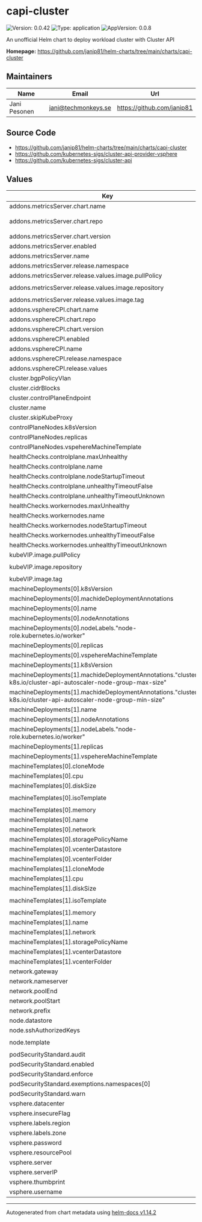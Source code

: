 # capi-cluster

![Version: 0.0.42](https://img.shields.io/badge/Version-0.0.42-informational?style=flat-square) ![Type: application](https://img.shields.io/badge/Type-application-informational?style=flat-square) ![AppVersion: 0.0.8](https://img.shields.io/badge/AppVersion-0.0.8-informational?style=flat-square)

An unofficial Helm chart to deploy workload cluster with Cluster API

**Homepage:** <https://github.com/janip81/helm-charts/tree/main/charts/capi-cluster>

## Maintainers

| Name | Email | Url |
| ---- | ------ | --- |
| Jani Pesonen | <jani@techmonkeys.se> | <https://github.com/janip81> |

## Source Code

* <https://github.com/janip81/helm-charts/tree/main/charts/capi-cluster>
* <https://github.com/kubernetes-sigs/cluster-api-provider-vsphere>
* <https://github.com/kubernetes-sigs/cluster-api>

## Values

| Key | Type | Default | Description |
|-----|------|---------|-------------|
| addons.metricsServer.chart.name | string | `"metrics-server"` |  |
| addons.metricsServer.chart.repo | string | `"https://kubernetes-sigs.github.io/metrics-server"` |  |
| addons.metricsServer.chart.version | string | `"3.8.3"` |  |
| addons.metricsServer.enabled | bool | `false` |  |
| addons.metricsServer.name | string | `"metrics-server"` |  |
| addons.metricsServer.release.namespace | string | `"kube-system"` |  |
| addons.metricsServer.release.values.image.pullPolicy | string | `"IfNotPresent"` |  |
| addons.metricsServer.release.values.image.repository | string | `"registry.k8s.io/metrics-server/metrics-server"` |  |
| addons.metricsServer.release.values.image.tag | string | `""` |  |
| addons.vsphereCPI.chart.name | string | `nil` |  |
| addons.vsphereCPI.chart.repo | string | `nil` |  |
| addons.vsphereCPI.chart.version | string | `nil` |  |
| addons.vsphereCPI.enabled | bool | `false` |  |
| addons.vsphereCPI.name | string | `"vsphere-cpi"` |  |
| addons.vsphereCPI.release.namespace | string | `nil` |  |
| addons.vsphereCPI.release.values | object | `{}` |  |
| cluster.bgpPolicyVlan | string | `"vlan201"` |  |
| cluster.cidrBlocks | string | `"10.245.0.0/16"` |  |
| cluster.controlPlaneEndpoint | string | `"host.domain.com"` |  |
| cluster.name | string | `"clustername"` |  |
| cluster.skipKubeProxy | bool | `true` |  |
| controlPlaneNodes.k8sVersion | string | `"1.33.0"` |  |
| controlPlaneNodes.replicas | int | `3` |  |
| controlPlaneNodes.vspehereMachineTemplate | string | `"ubnt2204-2cpu-4g-128"` |  |
| healthChecks.controlplane.maxUnhealthy | string | `"100%"` |  |
| healthChecks.controlplane.name | string | `"cp-unhealthy-5m"` |  |
| healthChecks.controlplane.nodeStartupTimeout | string | `"10m0s"` |  |
| healthChecks.controlplane.unhealthyTimeoutFalse | string | `"5m0s"` |  |
| healthChecks.controlplane.unhealthyTimeoutUnknown | string | `"5m0s"` |  |
| healthChecks.workernodes.maxUnhealthy | string | `"40%"` |  |
| healthChecks.workernodes.name | string | `"worker-unhealthy-5m"` |  |
| healthChecks.workernodes.nodeStartupTimeout | string | `"10m0s"` |  |
| healthChecks.workernodes.unhealthyTimeoutFalse | string | `"5m0s"` |  |
| healthChecks.workernodes.unhealthyTimeoutUnknown | string | `"5m0s"` |  |
| kubeVIP.image.pullPolicy | string | `"IfNotPresent"` |  |
| kubeVIP.image.repository | string | `"ghcr.io/kube-vip/kube-vip"` |  |
| kubeVIP.image.tag | string | `"v0.8.9"` |  |
| machineDeployments[0].k8sVersion | string | `"1.33.0"` |  |
| machineDeployments[0].machideDeploymentAnnotations | string | `nil` |  |
| machineDeployments[0].name | string | `"md-0"` |  |
| machineDeployments[0].nodeAnnotations | string | `nil` |  |
| machineDeployments[0].nodeLabels."node-role.kubernetes.io/worker" | string | `"true"` |  |
| machineDeployments[0].replicas | int | `2` |  |
| machineDeployments[0].vspehereMachineTemplate | string | `"ubnt2204-4cpu-8g-128"` |  |
| machineDeployments[1].k8sVersion | string | `"1.33.0"` |  |
| machineDeployments[1].machideDeploymentAnnotations."cluster.x-k8s.io/cluster-api-autoscaler-node-group-max-size" | string | `"5"` |  |
| machineDeployments[1].machideDeploymentAnnotations."cluster.x-k8s.io/cluster-api-autoscaler-node-group-min-size" | string | `"0"` |  |
| machineDeployments[1].name | string | `"md-1"` |  |
| machineDeployments[1].nodeAnnotations | string | `nil` |  |
| machineDeployments[1].nodeLabels."node-role.kubernetes.io/worker" | string | `"true"` |  |
| machineDeployments[1].replicas | int | `3` |  |
| machineDeployments[1].vspehereMachineTemplate | string | `"ubnt2204-4cpu-8g-133"` |  |
| machineTemplates[0].cloneMode | string | `"FullClone"` |  |
| machineTemplates[0].cpu | int | `2` |  |
| machineTemplates[0].diskSize | int | `25` |  |
| machineTemplates[0].isoTemplate | string | `"ubuntu-2404-kube-v1.33.0"` |  |
| machineTemplates[0].memory | int | `4096` |  |
| machineTemplates[0].name | string | `"ubnt2204-2cpu-4g-133"` |  |
| machineTemplates[0].network | string | `"vcenterNetwork"` |  |
| machineTemplates[0].storagePolicyName | string | `""` |  |
| machineTemplates[0].vcenterDatastore | string | `"SSD01"` |  |
| machineTemplates[0].vcenterFolder | string | `nil` |  |
| machineTemplates[1].cloneMode | string | `"FullClone"` |  |
| machineTemplates[1].cpu | int | `4` |  |
| machineTemplates[1].diskSize | int | `35` |  |
| machineTemplates[1].isoTemplate | string | `"ubuntu-2404-kube-v1.33.0"` |  |
| machineTemplates[1].memory | int | `8192` |  |
| machineTemplates[1].name | string | `"ubnt2204-4cpu-8g-133"` |  |
| machineTemplates[1].network | string | `"vcenterNetwork"` |  |
| machineTemplates[1].storagePolicyName | string | `""` |  |
| machineTemplates[1].vcenterDatastore | string | `"SSD01"` |  |
| machineTemplates[1].vcenterFolder | string | `nil` |  |
| network.gateway | string | `"192.168.1.1"` |  |
| network.nameserver | string | `"192.168.1.1"` |  |
| network.poolEnd | string | `"192.168.1.254"` |  |
| network.poolStart | string | `"192.168.1.2"` |  |
| network.prefix | string | `"24"` |  |
| node.datastore | string | `"SSD01"` |  |
| node.sshAuthorizedKeys | string | `"PublicKey"` |  |
| node.template | string | `"ubuntu-2404-kube-v1.33.0"` |  |
| podSecurityStandard.audit | string | `"restricted"` |  |
| podSecurityStandard.enabled | bool | `false` |  |
| podSecurityStandard.enforce | string | `"baseline"` |  |
| podSecurityStandard.exemptions.namespaces[0] | string | `"kube-system"` |  |
| podSecurityStandard.warn | string | `"restricted"` |  |
| vsphere.datacenter | string | `"Datacenter"` |  |
| vsphere.insecureFlag | bool | `true` |  |
| vsphere.labels.region | string | `"region"` |  |
| vsphere.labels.zone | string | `"zone"` |  |
| vsphere.password | string | `"password"` |  |
| vsphere.resourcePool | string | `"kubernetes"` |  |
| vsphere.server | string | `"vcenter.domain.com"` |  |
| vsphere.serverIP | string | `"1.2.3.4"` |  |
| vsphere.thumbprint | string | `"thumbprint"` |  |
| vsphere.username | string | `"username"` |  |

----------------------------------------------
Autogenerated from chart metadata using [helm-docs v1.14.2](https://github.com/norwoodj/helm-docs/releases/v1.14.2)
